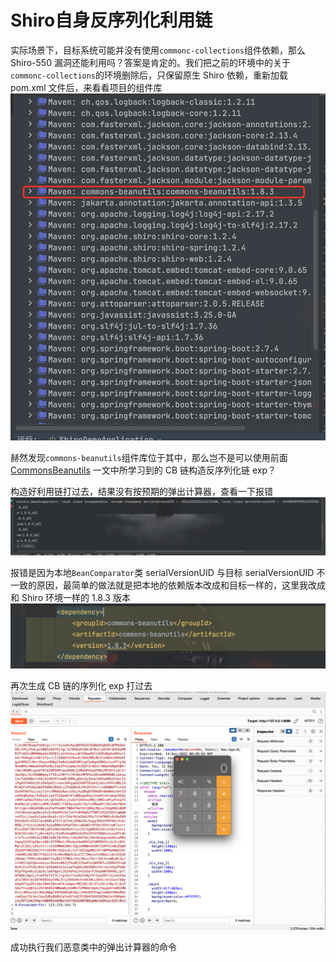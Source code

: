 # Shiro自身反序列化利用链

实际场景下，目标系统可能并没有使用`commonc-collections`组件依赖，那么 Shiro-550 漏洞还能利用吗？答案是肯定的。我们把之前的环境中的关于`commonc-collections`的环境删除后，只保留原生 Shiro 依赖，重新加载 pom.xml 文件后，来看看项目的组件库
![image-20221215160408434](images/image-20221215160408434.png)

赫然发现`commons-beanutils`组件库位于其中，那么岂不是可以使用前面 [CommonsBeanutils](../../03-反序列化专区/12-CommonsBeanutils/index.md) 一文中所学习到的 CB 链构造反序列化链 exp？

构造好利用链打过去，结果没有按预期的弹出计算器，查看一下报错
![image-20221215163219028](images/image-20221215163219028.png)

报错是因为本地`BeanComparator`类 serialVersionUID 与目标 serialVersionUID 不一致的原因，最简单的做法就是把本地的依赖版本改成和目标一样的，这里我改成和 Shiro 环境一样的 1.8.3 版本
![image-20221215163832688](images/image-20221215163832688.png)

再次生成 CB 链的序列化 exp 打过去
![image-20221215164029235](images/image-20221215164029235.png)

成功执行我们恶意类中的弹出计算器的命令